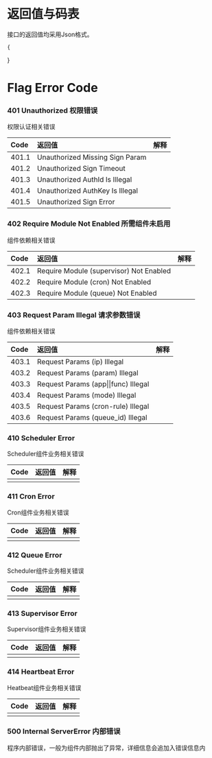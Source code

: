 # 返回值与码表

接口的返回值均采用Json格式。

    {

}

# Flag Error Code

### 401 Unauthorized 权限错误

权限认证相关错误

| **Code** | **返回值** | **解释** |
| :--- | :--- | :--- |
| 401.1 | Unauthorized Missing Sign Param |  |
| 401.2 | Unauthorized Sign Timeout |  |
| 401.3 | Unauthorized AuthId Is Illegal |  |
| 401.4 | Unauthorized AuthKey Is Illegal |  |
| 401.5 | Unauthorized Sign Error |  |

### 402 Require Module Not Enabled 所需组件未启用

组件依赖相关错误

| **Code** | **返回值** | **解释** |
| :--- | :--- | :--- |
| 402.1 | Require Module \(supervisor\) Not Enabled |  |
| 402.2 | Require Module \(cron\) Not Enabled |  |
| 402.3 | Require Module \(queue\) Not Enabled |  |

### 403 Request Param Illegal 请求参数错误

组件依赖相关错误

| **Code** | **返回值** | **解释** |
| :--- | :--- | :--- |
| 403.1 | Request Params \(ip\) Illegal |  |
| 403.2 | Request Params \(param\) Illegal |  |
| 403.3 | Request Params \(app\|\|func\) Illegal |  |
| 403.4 | Request Params \(mode\) Illegal |  |
| 403.5 | Request Params \(cron-rule\) Illegal |  |
| 403.6 | Request Params \(queue\_id\) Illegal |  |

### 410 Scheduler Error

Scheduler组件业务相关错误

| **Code** | **返回值** | **解释** |
| :--- | :--- | :--- |
|  |  |  |

### 411 Cron Error

Cron组件业务相关错误

| **Code** | **返回值** | **解释** |
| :--- | :--- | :--- |
|  |  |  |

### 412 Queue Error

Scheduler组件业务相关错误

| **Code** | **返回值** | **解释** |
| :--- | :--- | :--- |
|  |  |  |

### 413 Supervisor Error

Supervisor组件业务相关错误

| **Code** | **返回值** | **解释** |
| :--- | :--- | :--- |
|  |  |  |

### 414 Heartbeat Error

Heatbeat组件业务相关错误

| **Code** | **返回值** | **解释** |
| :--- | :--- | :--- |
|  |  |  |

### 500 Internal ServerError 内部错误

程序内部错误，一般为组件内部抛出了异常，详细信息会追加入错误信息内

